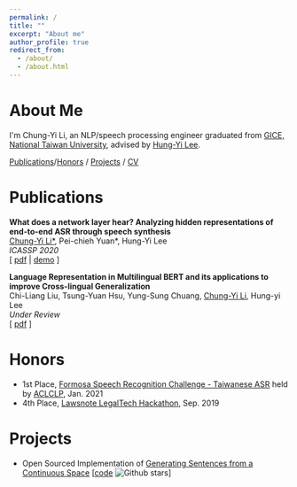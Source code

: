 ```yaml
---
permalink: /
title: ""
excerpt: "About me"
author_profile: true
redirect_from: 
  - /about/
  - /about.html
---
```

# About Me

I'm Chung-Yi Li, an NLP/speech processing engineer graduated from [GICE,
National Taiwan University](https://comm.ntu.edu.tw/en/), advised by [Hung-Yi Lee](https://speech.ee.ntu.edu.tw/~tlkagk/).

[Publications](#publications)/[Honors](#honors) / [Projects](#projects) / [CV](files/cv.pdf)

# Publications

**What does a network layer hear? Analyzing hidden representations of end-to-end
ASR through speech synthesis**<br>
<u>Chung-Yi Li*</u>, Pei-chieh Yuan\*, Hung-Yi Lee<br>
*ICASSP 2020*<br/>
 [ [pdf](https://arxiv.org/abs/1911.01102) | [demo](https://yuanpj.github.io/Voice-in-ASR/) ]

**Language Representation in Multilingual BERT and its applications to improve Cross-lingual Generalization**<br>
Chi-Liang Liu, Tsung-Yuan Hsu, Yung-Sung Chuang, <u>Chung-Yi Li</u>, Hung-yi
Lee<br>
*Under Review*<br/>
[ [pdf](https://arxiv.org/abs/2010.10041) ]

# Honors
- 1st Place, [Formosa Speech Recognition Challenge - Taiwanese ASR](https://sites.google.com/speech.ntut.edu.tw/fsw/home/challenge-2020) held by [ACLCLP](http://www.aclclp.org.tw/index.php), Jan. 2021
- 4th Place, [Lawsnote LegalTech Hackathon](https://hackathon.lawsnote.com/),
  Sep. 2019

# Projects

- Open Sourced Implementation of [Generating Sentences from a Continuous Space](https://www.aclweb.org/anthology/K16-1002.pdf) [[code](https://github.com/Chung-I/Variational-Recurrent-Autoencoder-Tensorflow) ![Github stars](https://img.shields.io/github/stars/Chung-I/Variational-Recurrent-Autoencoder-Tensorflow?style=social&label=Star&maxAge=2592000)]
